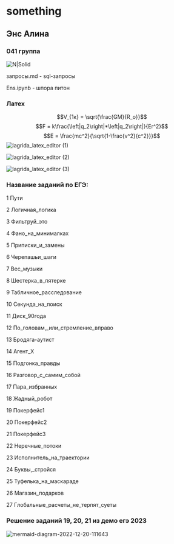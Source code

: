 # something

## Энс Алина
### 041 группа
![N|Solid](https://pic.rutubelist.ru/video/eb/f8/ebf8d86ddd388ef643c195927b2be660.jpg)


запросы.md - sql-запросы

Ens.ipynb - шпора питон


### Латех

$$V_{1к} = \sqrt{\frac{GM}{R_o}}$$
$$F = k\frac{\left|q_2\right|*\left|q_2\right|}{Er^2}$$
$$E = \frac{mc^2}{\sqrt{1-\frac{v^2}{c^2}}}$$
![lagrida_latex_editor (1)](https://user-images.githubusercontent.com/95280574/200472037-05c7085c-29cd-4d56-b969-a68a178e4a7a.png)

![lagrida_latex_editor (2)](https://user-images.githubusercontent.com/95280574/200472110-7a1948b9-b31d-4b66-aba7-4ff932cec632.png)

![lagrida_latex_editor (3)](https://user-images.githubusercontent.com/95280574/200472169-02657701-936e-41b1-ba45-8505ee94e49e.png)


### Название заданий по ЕГЭ:
1 Пути

2 Логичная_логика

3 Фильтруй_это

4 Фано_на_минималках

5 Приписки_и_замены

6 Черепашьи_шаги

7 Вес_музыки

8 Шестерка_в_пятерке

9 Табличное_расследование

10 Секунда_на_поиск

11 Диск_90года

12 По_головам,_или_стремление_вправо

13 Бродяга-аутист

14 Агент_Х

15 Подгонка_правды

16 Разговор_с_самим_собой

17 Пара_избранных

18 Жадный_робот

19 Покерфейс1

20 Покерфейс2

21 Покерфейс3

22 Неречные_потоки

23 Исполнитель_на_траектории

24 Буквы,_стройся

25 Туфелька_на_маскараде

26 Магазин_подарков

27 Глобальные_расчеты_не_терпят_суеты


### Решение заданий 19, 20, 21 из демо егэ 2023
![mermaid-diagram-2022-12-20-111643](https://user-images.githubusercontent.com/95280574/208582831-27178974-effe-4490-ba17-c3e65aa9e22f.png)

